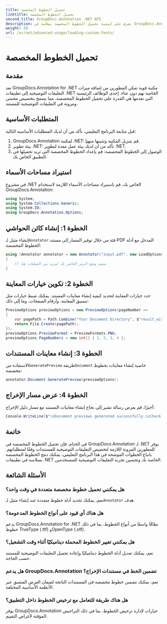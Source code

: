 ```yaml
---
title: تحميل الخطوط المخصصة
linktitle: تحميل الخطوط المخصصة
second_title: GroupDocs.Annotation .NET API
description: تعرف على كيفية تحميل الخطوط المخصصة بسلاسة في GroupDocs.Annotation لـ .NET لتحسين التعليقات التوضيحية للمستند. اتبع خطوة بخطوة لسهولة التكامل.
weight: 20
url: /ar/net/advanced-usage/loading-custom-fonts/
---
```


# تحميل الخطوط المخصصة

## مقدمة
تعد GroupDocs.Annotation for .NET مكتبة قوية تمكن المطورين من إضافة ميزات التعليقات التوضيحية إلى تطبيقات .NET الخاصة بهم دون عناء. إحدى الوظائف الرئيسية التي تقدمها هي القدرة على تحميل الخطوط المخصصة، مما يسمح بتخصيص محسن ومرونة في التعليقات التوضيحية للمستند.
## المتطلبات الأساسية
قبل متابعة البرنامج التعليمي، تأكد من أن لديك المتطلبات الأساسية التالية:
1.  GroupDocs.Annotation لمكتبة .NET: قم بتنزيل المكتبة وتثبيتها من[هنا](https://releases.groupdocs.com/annotation/net/).
2. بيئة تطوير .NET: تأكد من أن لديك بيئة عمل معدة لتطوير .NET.
3. الوصول إلى الخطوط المخصصة: قم بإعداد الخطوط المخصصة التي تريد تحميلها في التطبيق الخاص بك.

## استيراد مساحات الأسماء
في مشروع .NET الخاص بك، قم باستيراد مساحات الأسماء اللازمة لاستخدام GroupDocs.Annotation:
```csharp
using System;
using System.Collections.Generic;
using System.IO;
using GroupDocs.Annotation.Options;
```
## الخطوة 1: إنشاء كائن الحواشي
 إنشاء مثيل لـ`Annotator` فئة من خلال توفير المسار إلى مستند PDF المدخل مع أدلة الخطوط المخصصة:
```csharp
using (Annotator annotator = new Annotator("input.pdf", new LoadOptions { FontDirectories = new List<string> { Constants.GetFontDirectory() } }))
{
    // سيتم وضع الرمز الخاص بك لمزيد من العمليات هنا
}
```
## الخطوة 2: تكوين خيارات المعاينة
حدد خيارات المعاينة لتحديد كيفية إنشاء معاينات المستند. يمكنك ضبط خيارات مثل تنسيق المعاينة، وأرقام الصفحات، وما إلى ذلك:
```csharp
PreviewOptions previewOptions = new PreviewOptions(pageNumber =>
{
    var pagePath = Path.Combine("Your Document Directory", $"result_with_font_{pageNumber}.png");
    return File.Create(pagePath);
});
previewOptions.PreviewFormat = PreviewFormats.PNG;
previewOptions.PageNumbers = new int[] { 1, 2, 3, 4 };
```
## الخطوة 3: إنشاء معاينات المستندات
 الاستفادة من`GeneratePreview` طريقة`Document` خاصية إنشاء معاينات بخطوط مخصصة:
```csharp
annotator.Document.GeneratePreview(previewOptions);
```
## الخطوة 4: عرض مسار الإخراج
أخيرًا، قم بعرض رسالة تشير إلى نجاح إنشاء معاينات المستند مع مسار دليل الإخراج:
```csharp
Console.WriteLine($"\nDocument previews generated successfully.\nCheck output in {"Your Document Directory"}.");
```

## خاتمة
في الختام، فإن تحميل الخطوط المخصصة في GroupDocs.Annotation لـ .NET يوفر للمطورين المرونة اللازمة لتخصيص التعليقات التوضيحية للمستندات وفقًا لمتطلباتهم. باتباع الخطوات الموضحة في هذا البرنامج التعليمي، يمكنك دمج الخطوط المخصصة بسلاسة في تطبيقات .NET الخاصة بك وتحسين تجربة التعليقات التوضيحية للمستخدمين.
## الأسئلة الشائعة
### هل يمكنني تحميل خطوط مخصصة متعددة في وقت واحد؟
 نعم، يمكنك تحديد أدلة خطوط متعددة عند إنشاء مثيل لـ`Annotator` هدف.
### هل هناك أي قيود على أنواع الخطوط المدعومة؟
يدعم GroupDocs.Annotation for .NET نطاقًا واسعًا من أنواع الخطوط، بما في ذلك خطوط TrueType (.ttf) وOpenType (.otf).
### هل يمكنني تغيير الخطوط المحملة ديناميكيًا أثناء وقت التشغيل؟
نعم، يمكنك تعديل أدلة الخطوط ديناميكيًا وإعادة تحميل التعليقات التوضيحية للمستند حسب الحاجة.
### هل يدعم GroupDocs.Annotation تضمين الخط في مستندات الإخراج؟
نعم، يمكنك تضمين خطوط مخصصة في المستندات الناتجة لضمان العرض المتسق عبر الأنظمة الأساسية المختلفة.
### هل هناك طريقة للتعامل مع ترخيص الخطوط داخل التطبيق؟
يوفر GroupDocs.Annotation خيارات لإدارة ترخيص الخطوط، بما في ذلك التراخيص المؤقتة لأغراض التقييم.